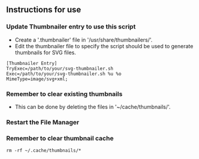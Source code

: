 ## Instructions for use

### Update Thumbnailer entry to use this script

* Create a '.thumbnailer' file in '/usr/share/thumbnailers/'.
* Edit the thumbnailer file to specify the script should be used to generate thumbnails for SVG files.

```
[Thumbnailer Entry]
TryExec=/path/to/your/svg-thumbnailer.sh
Exec=/path/to/your/svg-thumbnailer.sh %u %o
MimeType=image/svg+xml;
```

### Remember to clear existing thumbnails

* This can be done by deleting the files in '~/cache/thumbnails/'.

### Restart the File Manager

### Remember to clear thumbnail cache

```
rm -rf ~/.cache/thumbnails/*
```
